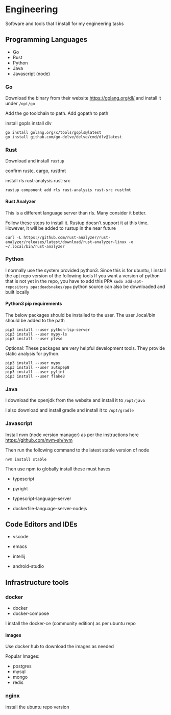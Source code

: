 # Engineering

Software and tools that I install for my engineering tasks

## Programming Languages

* Go
* Rust
* Python
* Java
* Javascript (node)

### Go

Download the binary from their website
https://golang.org/dl/
and install it under `/opt/go`

Add the go toolchain to path.
Add gopath to path

install gopls
install dlv

```
go install golang.org/x/tools/gopls@latest
go install github.com/go-delve/delve/cmd/dlv@latest
```

### Rust 

Download and install `rustup`

confirm rustc, cargo, rustfmt

install rls rust-analysis rust-src

```
rustup component add rls rust-analysis rust-src rustfmt
```


#### Rust Analyzer 

This is a different language server than rls. Many consider it better.

Follow these steps to install it. Rustup doesn't support it at this time.
However, it will be added to rustup in the near future

```
curl -L https://github.com/rust-analyzer/rust-analyzer/releases/latest/download/rust-analyzer-linux -o ~/.local/bin/rust-analyzer
```

### Python

I normally use the system provided python3.
Since this is for ubuntu, I install the apt repo version of the following tools
If you want a version of python that is not yet in the repo, you have to add this PPA
`sudo add-apt-repository ppa:deadsnakes/ppa`
python source can also be downloaded and built locally

#### Python3 pip requirements

The below packages should be installed to the user.
The user .local/bin should be added to the path

```
pip3 install --user python-lsp-server
pip3 install --user mypy-ls
pip3 install --user ptvsd
```

Optional: These packages are very helpful development tools. They provide static analysis for python.

```
pip3 install --user mypy
pip3 install --user autopep8
pip3 install --user pylint
pip3 install --user flake8
```

### Java

I download the openjdk from the website and install it to `/opt/java`

I also download and install gradle and install it to `/opt/gradle`

### Javascript

Install nvm (node version manager) as per the instructions here
https://github.com/nvm-sh/nvm

Then run the following command to the latest stable version of node
```
nvm install stable
```

Then use npm to globally install these must haves

* typescript

* pyright
* typescript-language-server
* dockerfile-language-server-nodejs

## Code Editors and IDEs

* vscode
* emacs

* intellij
* android-studio

## Infrastructure tools

### docker

* docker
* docker-compose

I install the docker-ce (community edition) as per ubuntu repo

#### images
Use docker hub to download the images as needed

Popular Images:

* postgres
* mysql
* mongo
* redis

### nginx

install the ubuntu repo version

